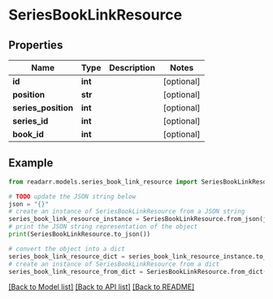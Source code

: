 # SeriesBookLinkResource


## Properties

Name | Type | Description | Notes
------------ | ------------- | ------------- | -------------
**id** | **int** |  | [optional] 
**position** | **str** |  | [optional] 
**series_position** | **int** |  | [optional] 
**series_id** | **int** |  | [optional] 
**book_id** | **int** |  | [optional] 

## Example

```python
from readarr.models.series_book_link_resource import SeriesBookLinkResource

# TODO update the JSON string below
json = "{}"
# create an instance of SeriesBookLinkResource from a JSON string
series_book_link_resource_instance = SeriesBookLinkResource.from_json(json)
# print the JSON string representation of the object
print(SeriesBookLinkResource.to_json())

# convert the object into a dict
series_book_link_resource_dict = series_book_link_resource_instance.to_dict()
# create an instance of SeriesBookLinkResource from a dict
series_book_link_resource_from_dict = SeriesBookLinkResource.from_dict(series_book_link_resource_dict)
```
[[Back to Model list]](../README.md#documentation-for-models) [[Back to API list]](../README.md#documentation-for-api-endpoints) [[Back to README]](../README.md)



